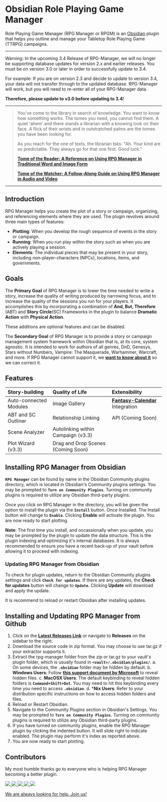 # Obsidian Role Playing Game Manager

Role Playing Game Manager (RPG Manager or RPGM) is an [Obsidian](https://obsidian.md) plugin that helps you outline and manage your Tabletop Role Playing Game (TTRPG) campaigns.

---

Warning: In the upcoming 3.4 Release of RPG-Manager, we will no longer be supporting database updates for version 2.x and earlier releases. You must be on version 3.0 or later in order to successfully update to 3.4.

For example: If you are on version 2.3 and decide to update to version 3.4, your data will not transfer through to the updated database. RPG-Manager will work, but you will need to re-enter all of your RPG-Manager data.

**Therefore, please update to v3.0 before updating to 3.4**!

---

> You've come to the library in search of knowledge. You want to know how something works. The tomes you need, you cannot find them. A quiet 'ahem' and
> there stands a librarian with a knowing look on their face. A flick of their wrists and in outstratched palms are the tomes you have been looking for.
>
> As you reach for the one of texts, the librarian _tsks_. "Ah. Your kind are so predictable. They always go for that one first. Good luck."
>
> **[Tome of the Reader: A Reference on Using RPG Manager in Traditional Word and Image Form](https://github.com/carlonicora/obsidian-rpg-manager/wiki/Beginner's-Guide)**
>
> **[Tome of the Watcher: A Follow-Along Guide on Using RPG Manager in Audio and Video](https://www.youtube.com/playlist?list=PLAO6liEcd6-0iJXIKznSfkBenDxgmFR2h)**

---

## Introduction

RPG Manager helps you create the plot of a story or campaign, organizing, and referencing elements where they are used. The plugin revolves around three main types of features:

- **Plotting**: When you develop the rough sequence of events in the story or campaign.
- **Running**: When you run play within the story such as when you are actively playing a session.
- **Elements**: The individual pieces that may be present in your story, including non-player-characters (NPCs), locations, items, and governments.

## Goals

The **Primary Goal** of RPG Manager is to lower the time needed to write a story, increase the quality of writing produced by narrowing focus, and to increase the quality of the sessions you run for your players. It accomplishes this by incorporating a combination of **And, But, Therefore** (ABT) and **Story Circle**(SC) Frameworks in the plugin to balance **Dramatic Action** with **Physical Action**.

These additions are optional features and can be disabled.

The **Secondary Goal** of RPG Manager is to provide a story or campaign management system framework within Obsidian that is, at its core, system agnostic. It is intended to work for authors of all genres, DnD, Genesys, Stars without Numbers, Vampire: The Masquerade, Warhammer, Warcraft, and more. If RPG Manager cannot support it, we **[want to know about it](https://github.com/carlonicora/obsidian-rpg-manager/issues)** so we can correct it.

## Features

| Story-building         | Quality of Life                    | Extensibility                                                                                    |
| :---------------------- | :---------------------------------- | :------------------------------------------------------------------------------------------------ |
| Auto-connected Modules | Image Gallery                      | **[Fantasy-Calendar](https://github.com/fantasycalendar/obsidian-fantasy-calendar)** Integration |
| ABT and SC Outliner    | Relationship Linking               | API (Coming Soon)                                                                                                 |
| Scene Analyzer         | Autolinking within Campaign (v3.3) |                                                                               |
| Plot Wizard (v3.3)     | Drag and Drop Scenes (Coming Soon) |                                                                                                  |


## Installing RPG Manager from Obsidian

**`RPG Manager`** can be found by name in the Obsidian Community plugins directory, which is located in Obsidian's Community plugins settings. You may be prompted to **`Turn on Community Plugins`**. Turning on community plugins is required to utilize any Obsidian third-party plugins.

Once you click on RPG Manager in the directory, you will be given the option to install the plugin via the **`Install`** button. Once Installed. The Install button will change to **`Enable`**. Clicking **Enable** will activate the plugin. You are now ready to start plotting.

**Note**: The first time you install, and occassionally when you update, you may be prompted by the plugin to update the data structure. This is the plugin indexing and optimizing it's internal databases. It is always recommended to ensure you have a recent back-up of your vault before allowing it to proceed with indexing.

### Updating RPG Manager from Obsidian

To check for plugin updates, return to the Obsidian Community plugins settings and click **`Check for updates`**. If there are any updates, the **Check for updates** button will change to **`Update`**. Clicking **Update** will download and apply the update.

It is recommend to reload or restart Obsidian after installing updates.

## Installing and Updating RPG Manager from Github

1. Click on the [**Latest Releases Link**](https://github.com/carlonicora/obsidian-rpg-manager/releases/latest) or navigate to **Releases** on the sidebar to the right.
2. Download the source code in zip format. You may choose to use tar.gz if your extractor supports it.
3. Extract the rpg-manager folder from the zip or tar.gz to your vault's plugin folder, which is usually found in **`<vault>/.obsidian/plugins/`**.
 a. On some devices, the **`.obsidian`** folder may be hidden by default.
    b. **Windows Users**: Follow [**this support document by Microsoft**](https://support.microsoft.com/en-us/windows/view-hidden-files-and-folders-in-windows-97fbc472-c603-9d90-91d0-1166d1d9f4b5) to reveal hidden files.
 c. **MacOSX Users**: The default keybinding to reveal hidden folders is **`Command+Shift+Dot`**. You may need to hit this keybinding every time you need to access **`.obsidian`**.
 d. \***Nix Users**: Refer to your distribution specific instructions on how to access hidden folders and files.
4. Reload or Restart Obsidian.
5. Navigate to the Community Plugins section in Obsidian's Settings. You may be prompted to **`Turn on Community Plugins`**. Turning on community plugins is required to utilize any Obsidian third-party plugins.
6. If you have turned on community plugins, enable the RPG Manager plugin by clicking the indented button. It will slide right to indicate enabled. The plugin may perform it's index as reported above.
7. You are now ready to start plotting.

## Contributors

My most humble thanks go to everyone who is helping RPG Manager becoming a better plugin.

<a href="https://github.com/carlonicora">
  <img src="https://github.com/carlonicora.png?size=50">
</a>
<a href="https://github.com/sigrunixia">
  <img src="https://github.com/sigrunixia.png?size=50">
</a>
<a href="https://github.com/SlRvb">
  <img src="https://github.com/SlRvb.png?size=50">
</a>
<a href="https://github.com/x1101">
  <img src="https://github.com/x1101.png?size=50">
</a>
<a href="https://github.com/NinjaFocks">
  <img src="https://github.com/NinjaFocks.png?size=50">
</a>

[We are always looking for help. Join us!](https://github.com/carlonicora/obsidian-rpg-manager/issues/151)
